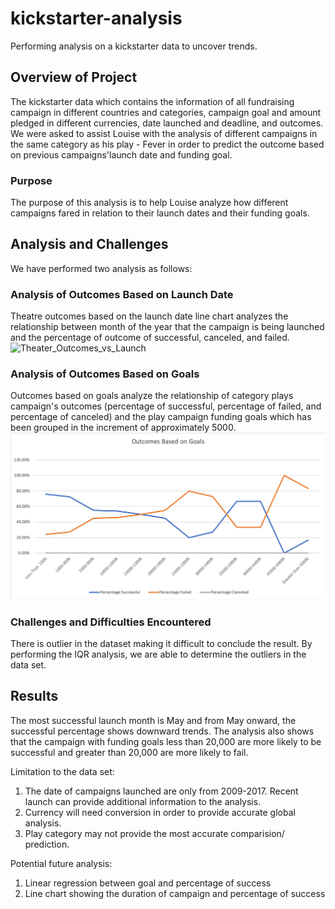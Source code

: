 # kickstarter-analysis
Performing analysis on a kickstarter data to uncover trends.
## Overview of Project
The kickstarter data which contains the information of all fundraising campaign in different countries and categories, campaign goal and amount pledged in different currencies, date launched and deadline, and outcomes. We were asked to assist Louise with the analysis of different campaigns in the same category as his play - Fever in order to predict the outcome based on previous campaigns'launch date and funding goal.
### Purpose
The purpose of this analysis is to help Louise analyze how different campaigns fared in relation to their launch dates and their funding goals.
## Analysis and Challenges
We have performed two analysis as follows:
### Analysis of Outcomes Based on Launch Date
Theatre outcomes based on the launch date line chart analyzes the relationship between month of the year that the campaign is being launched and the percentage of outcome of successful, canceled, and failed.
![Theater_Outcomes_vs_Launch](Resources/Theater_Outcomes_vs_Launch.png)
### Analysis of Outcomes Based on Goals
Outcomes based on goals analyze the relationship of category plays campaign's outcomes (percentage of successful, percentage of failed, and percentage of canceled) and the play campaign funding goals which has been grouped in the increment of approximately 5000. 
![Outcomes_vs_Goals](Outcomes_vs_Goals.png)
### Challenges and Difficulties Encountered
There is outlier in the dataset making it difficult to conclude the result. By performing the IQR analysis, we are able to determine the outliers in the data set.
## Results
The most successful launch month is May and from May onward, the successful percentage shows downward trends. The analysis also shows that the campaign with funding goals less than 20,000 are more likely to be successful and greater than 20,000 are more likely to fail. 

Limitation to the data set: 
1. The date of campaigns launched are only from 2009-2017. Recent launch can provide additional information to the analysis. 
2. Currency will need conversion in order to provide accurate global analysis.
3. Play category may not provide the most accurate comparision/ prediction.

Potential future analysis:
1. Linear regression between goal and percentage of success
2. Line chart showing the duration of campaign and percentage of success
